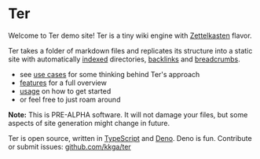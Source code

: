 # Ter

Welcome to Ter demo site! Ter is a tiny wiki engine with
[Zettelkasten](zettelkasten.md) flavor.

Ter takes a folder of markdown files and replicates its structure into a static
site with automatically [indexed](features/index-pages.md) directories,
[backlinks](features/backlinks.md) and [breadcrumbs](features/breadcrumbs.md).

- see [use cases](use-cases.md) for some thinking behind Ter's approach
- [features](features/index.md) for a full overview
- [usage](usage.md) on how to get started
- or feel free to just roam around

**Note:** This is PRE-ALPHA software. It will not damage your files, but some
aspects of site generation might change in future.

Ter is open source, written in [TypeScript](https://www.typescriptlang.org/) and
[Deno](https://deno.land). Deno is fun. Contribute or submit issues:
[github.com/kkga/ter](https://github.com/kkga/ter)
